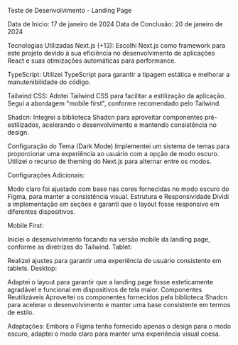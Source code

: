 Teste de Desenvolvimento - Landing Page

Data de Inicio: 17 de janeiro de 2024
Data de Conclusão: 20 de janeiro de 2024

Tecnologias Utilizadas
Next.js (+13): Escolhi Next.js como framework para este projeto devido à sua eficiência no desenvolvimento de aplicações React e suas otimizações automáticas para performance.

TypeScript: Utilizei TypeScript para garantir a tipagem estática e melhorar a manutenibilidade do código.

Tailwind CSS: Adotei Tailwind CSS para facilitar a estilização da aplicação. Segui a abordagem "mobile first", conforme recomendado pelo Tailwind.

Shadcn: Integrei a biblioteca Shadcn para aproveitar componentes pré-estilizados, acelerando o desenvolvimento e mantendo consistência no design.

Configuração do Tema (Dark Mode)
Implementei um sistema de temas para proporcionar uma experiência ao usuário com a opção de modo escuro. Utilizei o recurso de theming do Next.js para alternar entre os modos.

Configurações Adicionais:

Modo claro foi ajustado com base nas cores fornecidas no modo escuro do Figma, para manter a consistência visual.
Estrutura e Responsividade
Dividi a implementação em seções e garanti que o layout fosse responsivo em diferentes dispositivos.

Mobile First:

Iniciei o desenvolvimento focando na versão mobile da landing page, conforme as diretrizes do Tailwind.
Tablet:

Realizei ajustes para garantir uma experiência de usuário consistente em tablets.
Desktop:

Adaptei o layout para garantir que a landing page fosse esteticamente agradável e funcional em dispositivos de tela maior.
Componentes Reutilizáveis
Aproveitei os componentes fornecidos pela biblioteca Shadcn para acelerar o desenvolvimento e manter uma base consistente em termos de estilo.

Adaptações: Embora o Figma tenha fornecido apenas o design para o modo escuro, adaptei o modo claro para manter uma experiência visual coesa.